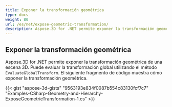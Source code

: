 ```yaml
---
title: Exponer la transformación geométrica
type: docs
weight: 80
url: /es/net/expose-geometric-transformation/
description: Aspose.3D for .NET permite exponer la transformación geométrica de una escena 3D. Puede evaluar la transformación global utilizando el método EvaluateGlobalTransform.
---
```

##  **Exponer la transformación geométrica**
Aspose.3D for .NET permite exponer la transformación geométrica de una escena 3D. Puede evaluar la transformación global utilizando el método `EvaluateGlobalTransform`. El siguiente fragmento de código muestra cómo exponer la transformación geométrica.

{{< gist "aspose-3d-gists" "9563193e834f0087b554c83130fcf7c7" "Examples-CSharp-Geometry-and-Hierarchy-ExposeGeometricTransformation-1.cs" >}}
